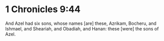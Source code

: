 # 1 Chronicles 9:44

And Azel had six sons, whose names [are] these, Azrikam, Bocheru, and Ishmael, and Sheariah, and Obadiah, and Hanan: these [were] the sons of Azel.